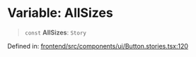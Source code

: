 # Variable: AllSizes

> `const` **AllSizes**: `Story`

Defined in: [frontend/src/components/ui/Button.stories.tsx:120](https://github.com/lsendel/sass/blob/ca8b2b87627589617e0de57047e1f50d53e78078/frontend/src/components/ui/Button.stories.tsx#L120)
